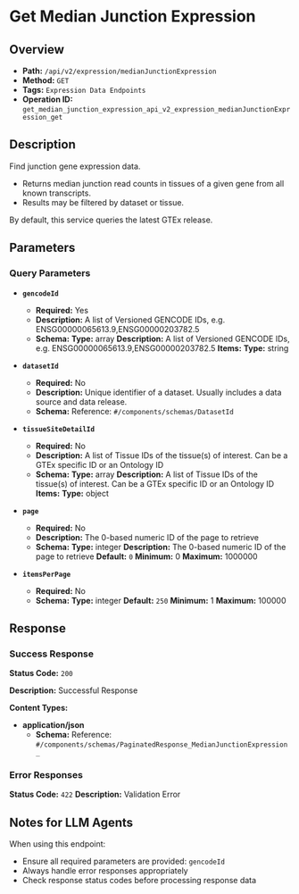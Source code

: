 # Get Median Junction Expression

## Overview
- **Path:** `/api/v2/expression/medianJunctionExpression`
- **Method:** `GET`
- **Tags:** `Expression Data Endpoints`
- **Operation ID:** `get_median_junction_expression_api_v2_expression_medianJunctionExpression_get`

## Description
Find junction gene expression data.

- Returns median junction read counts in tissues of a given gene from all known transcripts.
- Results may be filtered by dataset or tissue.

By default, this service queries the latest GTEx release.

## Parameters

### Query Parameters

- **`gencodeId`**
  - **Required:** Yes
  - **Description:** A list of Versioned GENCODE IDs, e.g. ENSG00000065613.9,ENSG00000203782.5
  - **Schema:** **Type:** array
**Description:** A list of Versioned GENCODE IDs, e.g. ENSG00000065613.9,ENSG00000203782.5
**Items:** **Type:** string

- **`datasetId`**
  - **Required:** No
  - **Description:** Unique identifier of a dataset. Usually includes a data source and data release.
  - **Schema:** Reference: `#/components/schemas/DatasetId`

- **`tissueSiteDetailId`**
  - **Required:** No
  - **Description:** A list of Tissue IDs of the tissue(s) of interest. Can be a GTEx specific ID or an Ontology ID
  - **Schema:** **Type:** array
**Description:** A list of Tissue IDs of the tissue(s) of interest. Can be a GTEx specific ID or an Ontology ID
**Items:** **Type:** object

- **`page`**
  - **Required:** No
  - **Description:** The 0-based numeric ID of the page to retrieve
  - **Schema:** **Type:** integer
**Description:** The 0-based numeric ID of the page to retrieve
**Default:** `0`
**Minimum:** 0
**Maximum:** 1000000

- **`itemsPerPage`**
  - **Required:** No
  - **Schema:** **Type:** integer
**Default:** `250`
**Minimum:** 1
**Maximum:** 100000

## Response

### Success Response
**Status Code:** `200`

**Description:** Successful Response

**Content Types:**
- **application/json**
  - **Schema:** Reference: `#/components/schemas/PaginatedResponse_MedianJunctionExpression_`

### Error Responses

**Status Code:** `422`
**Description:** Validation Error

## Notes for LLM Agents

When using this endpoint:
- Ensure all required parameters are provided: `gencodeId`
- Always handle error responses appropriately
- Check response status codes before processing response data
